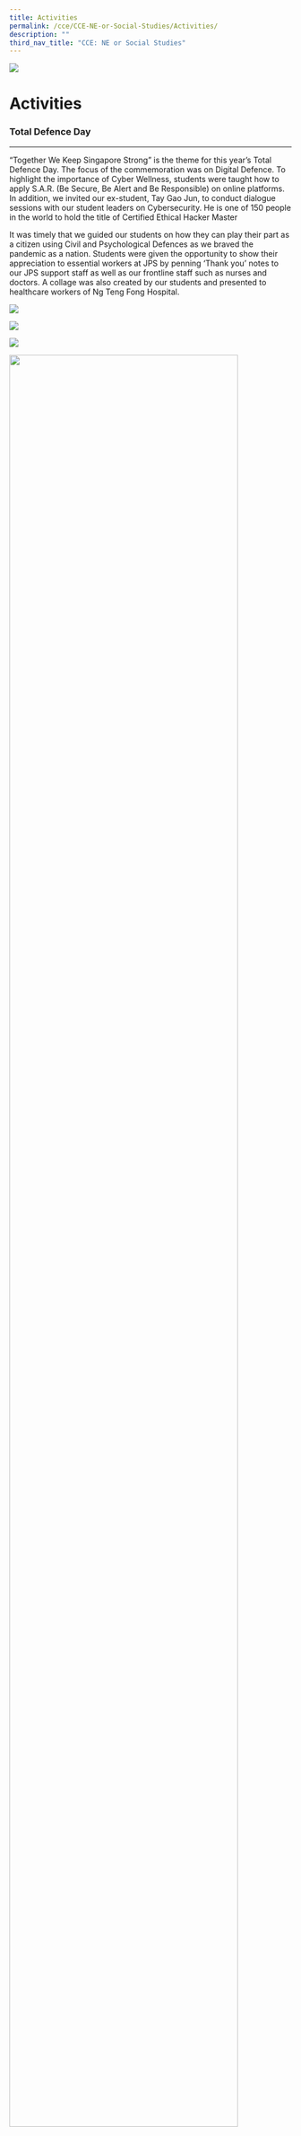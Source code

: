 ```yaml
---
title: Activities
permalink: /cce/CCE-NE-or-Social-Studies/Activities/
description: ""
third_nav_title: "CCE: NE or Social Studies"
---
```

![](/images/Banner.png)

Activities
==========


### Total Defence Day
------

“Together We Keep Singapore Strong” is the theme for this year’s Total Defence Day. The focus of the commemoration was on Digital Defence. To highlight the importance of Cyber Wellness, students were taught how to apply S.A.R. (Be Secure, Be Alert and Be Responsible) on online platforms. In addition, we invited our ex-student, Tay Gao Jun, to conduct dialogue sessions with our student leaders on Cybersecurity. He is one of 150 people in the world to hold the title of Certified Ethical Hacker Master   
  
It was timely that we guided our students on how they can play their part as a citizen using Civil and Psychological Defences as we braved the pandemic as a nation. Students were given the opportunity to show their appreciation to essential workers at JPS by penning ‘Thank you’ notes to our JPS support staff as well as our frontline staff such as nurses and doctors. A collage was also created by our students and presented to healthcare workers of Ng Teng Fong Hospital.


![](/images/Dialogue%20Session%20by%20Tay%20Gao%20Jun%20on%20Cybersecurity%201.jpg)

![](/images/Notes%20of%20Appreciation%201.jpg)

![](/images/Notes%20of%20Appreciation%202.jpg)

<img src="/images/Tay%20Gao%20Jun.jpg" style="width:90%">


### International Friendship Day
------

The school commemorated International Friendship Day on 6 April 2020. The theme for this year was “Beyond Borders”. Friendships across national boundaries is established and maintained through mutual understanding, respect and commitment. With this in mind, the school lined up a series of meaningful activities to engage students in the commemoration of IFD this year.   

  

The assembly programmes talked about the spirit of friendship and interconnectedness between Singapore and other countries around the world. In the face of COVID-19 pandemic, our students got to hear and share about how Singapore, being a member of a global community of nations, had extended help to other countries in times of need.   

  

Students also spent time exploring the various countries ‘assigned’ to them via the  Student Learning Space. They then embarked on virtual flights to the various countries with their uniquely-designed JPS Passports, and participated in the tasks and puzzles assigned in their very own passports. Through the various activities, students get to appreciate the friendship and collaboration among different countries and will remember them in the years to come.

![](/images/Assembly_4.jpg)

![](/images/P1-P6%20Deliverables.jpg)

![](/images/JPS%20Passport.jpg)


### Racial Harmony Day
-----

Jurong Primary School commemorated Racial Harmony Day (RHD) 2020 on 13 July 2020. This year’s theme is Multicultural Singapore. Besides an interesting assembly programme, our students had in-depth class discussions about racial issues and shared their reflections on paper hearts which they designed themselves. The RHD team also prepared a special learning package on the Singapore Student Learning Portal (SLS) to engage students to learn more about the diverse races in Singapore through fun activities such as quizzes, songs and even a virtual tour.  
  
The COVID-19 pandemic has brought issues of racism to the fore. Social cohesion is especially important during times like this. Viruses do not discriminate, people do. It is especially important during this period that we stay united so we can emerge a stronger and cohesive Singapore. The activities and the rich discussions amongst students and staff paved the way for an ever deeper understanding and appreciation of racial cohesion.

![](/images/Students%20in%20Ethnic%20Costume%20Assembly.jpeg)

![](/images/Class%20Craft%20Assembly.jpg)

![](/images/Class%20Sharing%20Assembly.jpeg)


### National Day
-------

The school commemorated National Day on 7 August 2020. This year’s theme was ‘Together, A Stronger Singapore’. As we celebrated our nation’s 55 years of independence, we anchored our celebrations on the 3 beliefs: We Must Stay United, We Help One Another in Tough Times and We Will Emerge Stronger as a Nation.   
  
This year’s celebrations made use of technology such as Zoom and the SLS platform to bring the celebrations to our students in the classrooms. Through these activities, students were able to develop a sense of belonging, a sense of reality and a sense of hope. Ultimately all JPS students will be active citizens who have a collective resolve and a sense of shared mission towards building a Singapore for all.